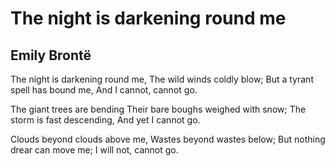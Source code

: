 # The night is darkening round me
## Emily Brontë
The night is darkening round me,
The wild winds coldly blow;
But a tyrant spell has bound me,
And I cannot, cannot go.

The giant trees are bending
Their bare boughs weighed with snow;
The storm is fast descending,
And yet I cannot go.

Clouds beyond clouds above me,
Wastes beyond wastes below;
But nothing drear can move me;
I will not, cannot go.